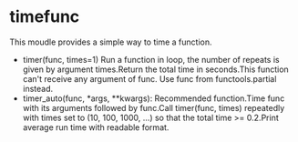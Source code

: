 # timefunc
This moudle provides a simple way to time a function.
* timer(func, times=1)
  Run a function in loop, the number of repeats is given by argument times.Return the total time in seconds.This function can't receive any argument of func. Use func from functools.partial instead.
* timer_auto(func, *args, **kwargs):
  Recommended function.Time func with its arguments followed by func.Call timer(func, times) repeatedly with times set to (10, 100, 1000, ...) so that the total time >= 0.2.Print average run time with readable format.